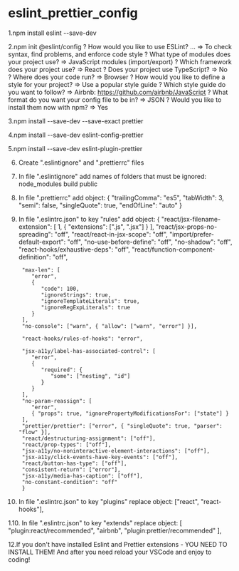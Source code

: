 # eslint_prettier_config

1.npm install eslint --save-dev

2.npm init @eslint/config
? How would you like to use ESLint? ... => To check syntax, find problems, and enforce code style
? What type of modules does your project use? => JavaScript modules (import/export)
? Which framework does your project use? => React
? Does your project use TypeScript? => No
? Where does your code run? => Browser
? How would you like to define a style for your project? => Use a popular style guide
? Which style guide do you want to follow? => Airbnb: https://github.com/airbnb/JavaScript
? What format do you want your config file to be in? => JSON
? Would you like to install them now with npm? => Yes

3.npm install --save-dev --save-exact prettier

4.npm install --save-dev eslint-config-prettier

5.npm install --save-dev eslint-plugin-prettier

6.  Create ".eslintignore" and ".prettierrc" files

7.  In file ".eslintignore" add names of folders that must be ignored:
    node_modules
    build
    public

8.  In file ".prettierrc" add object:
    {
    "trailingComma": "es5",
    "tabWidth": 3,
    "semi": false,
    "singleQuote": true,
    "endOfLine": "auto"
    }

9.  In file ".eslintrc.json" to key "rules" add object:
    {
    "react/jsx-filename-extension": [
    1,
    {
    "extensions": [".js", ".jsx"]
    }
    ],
    "react/jsx-props-no-spreading": "off",
    "react/react-in-jsx-scope": "off",
    "import/prefer-default-export": "off",
    "no-use-before-define": "off",
    "no-shadow": "off",
    "react-hooks/exhaustive-deps": "off",
    "react/function-component-definition": "off",

         "max-len": [
            "error",
            {
               "code": 100,
               "ignoreStrings": true,
               "ignoreTemplateLiterals": true,
               "ignoreRegExpLiterals": true
            }
         ],
         "no-console": ["warn", { "allow": ["warn", "error"] }],

         "react-hooks/rules-of-hooks": "error",

         "jsx-a11y/label-has-associated-control": [
            "error",
            {
               "required": {
                  "some": ["nesting", "id"]
               }
            }
         ],
         "no-param-reassign": [
            "error",
            { "props": true, "ignorePropertyModificationsFor": ["state"] }
         ],
         "prettier/prettier": ["error", { "singleQuote": true, "parser": "flow" }],
         "react/destructuring-assignment": ["off"],
         "react/prop-types": ["off"],
         "jsx-a11y/no-noninteractive-element-interactions": ["off"],
         "jsx-a11y/click-events-have-key-events": ["off"],
         "react/button-has-type": ["off"],
         "consistent-return": ["error"],
         "jsx-a11y/media-has-caption": ["off"],
         "no-constant-condition": "off"
         }

10. In file ".eslintrc.json" to key "plugins" replace object: ["react", "react-hooks"],

1.10. In file ".eslintrc.json" to key "extends" replace object:
[
"plugin:react/recommended",
"airbnb",
"plugin:prettier/recommended"
],

12.If you don't have installed Eslint and Prettier extensions - YOU NEED TO INSTALL THEM!
And after you need reload your VSCode and enjoy to coding!
